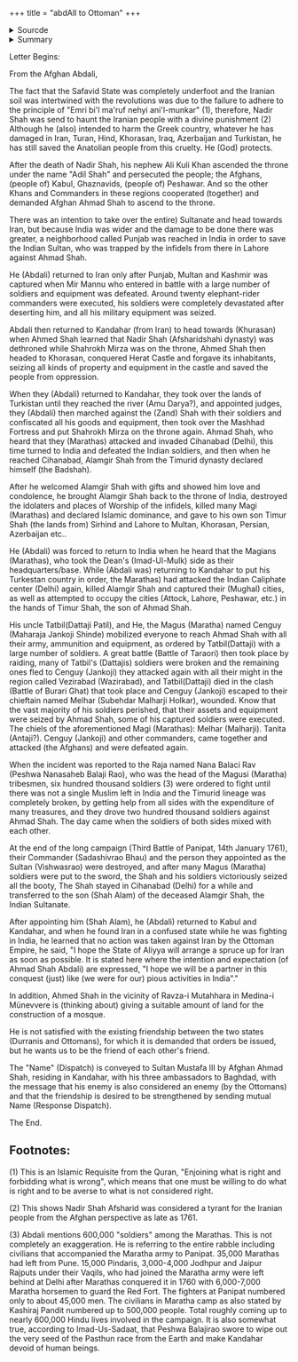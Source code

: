 +++
title = "abdAlI to Ottoman"
+++

<details><summary>Sourcde</summary>

Translated Letter of Durrani Shahenshah Ahmad Shah Abdali to Ottoman Gazavat-E-Sultan Mustafa III

Source: Mahmud-Nadir Şah Mektuplaşmaları 3 numaralı Hümayun Defteri (Mahmud to Nadir Shah Era Correspondences Volume - 3, Humayun Daftar), Letter no. 70. pg. 241 to 245.

</details>




<details><summary>Summary</summary>

Ahmad Shah Abdali describes his career before his engagement with the Maratha Empire. He credits himself with saving the Timurid Dynasty and saving Islam in India from the Maratha conquerors.

The Translation begins now.

MATTERS DISCUSSED:
- The ensuing (battles) of Afghan Ahmad Shah; Running to the rescue of the Indian Sultan and marching on the Magi (Marathas) in India; 
- Defeating Ali Kuli Khan and confiscating all his property and taking Turkestan until Ceyhun (China). Annexation.
- Reinstating Shahrukh Mirza (grandson of Nadir Shah), who had been dethroned with a "mile (dirt) in his eye" through treachery), on the Iranian throne. 
- He (Abdali) brought Alamgir Shah of Timur's dynasty to the throne of India again, but later after this Shah martyrdom, he turned to the Magi (Marathas), who were marching against his own son Timur Shah, and put them to the sword in successive wars. He stayed in Cihanabad for a while and appointed Alamgir Shah's son as the Sultan of India to do (ruling). 
- The expectation of action from the Ottoman Empire on Iran (Zandshahi Dynasty) for treacherously conspiring with the Kafir Marathas. 
- Granting land for the construction of a mosque in the vicinity of Ravza-i Mutahhara in Medina -i Münevvere.

</details>



Letter Begins:

From the Afghan Abdali,

The fact that the Safavid State was completely underfoot and the Iranian soil was intertwined with the revolutions was due to the failure to adhere to the principle of "Emri bi'l ma'ruf nehyi ani'l-munkar" (1), therefore, Nadir Shah was send to haunt the Iranian people with a divine punishment (2) Although he (also) intended to harm the Greek country, whatever he has damaged in Iran, Turan, Hind, Khorasan, Iraq, Azerbaijan and Turkistan, he has still saved the Anatolian people from this cruelty. He (God) protects.

After the death of Nadir Shah, his nephew Ali Kuli Khan ascended the throne under the name "Adil Shah" and persecuted the people; the Afghans, (people of) Kabul, Ghaznavids, (people of) Peshawar. And so the other Khans and Commanders in these regions cooperated (together) and demanded Afghan Ahmad Shah to ascend to the throne.

There was an intention to take over the entire) Sultanate and head towards Iran, but because India was wider and the damage to be done there was greater, a neighborhood called Punjab was reached in India in order to save the Indian Sultan, who was trapped by the infidels from there in Lahore against Ahmad Shah.

He (Abdali) returned to Iran only after Punjab, Multan and Kashmir was captured when Mir Mannu who entered in battle with a large number of soldiers and equipment was defeated. Around twenty elephant-rider commanders were executed, his soldiers were completely devastated after deserting him, and all his military equipment was seized.

Abdali then returned to Kandahar (from Iran) to head towards (Khurasan) when Ahmed Shah learned that Nadir Shah (Afsharidshahi dynasty) was dethroned while Shahrokh Mirza was on the throne, Ahmed Shah then headed to Khorasan, conquered Herat Castle and forgave its inhabitants, seizing all kinds of property and equipment in the castle and saved the people from oppression.

When they (Abdali) returned to Kandahar, they took over the lands of Turkistan until they reached the river (Amu Darya?), and appointed judges, they (Abdali) then marched against the (Zand) Shah with their soldiers and confiscated all his goods and equipment, then took over the Mashhad Fortress and put Shahrokh Mirza on the throne again. Ahmad Shah, who heard that they (Marathas) attacked and invaded Cihanabad (Delhi), this time turned to India and defeated the Indian soldiers, and then when he reached Cihanabad, Alamgir Shah from the Timurid dynasty declared himself (the Badshah).

After he welcomed Alamgir Shah with gifts and showed him love and condolence, he brought Alamgir Shah back to the throne of India, destroyed the idolaters and places of Worship of the infidels, killed many Magi (Marathas) and declared Islamic dominance, and gave to his own son Timur Shah (the lands from) Sirhind and Lahore to Multan, Khorasan, Persian, Azerbaijan etc..

He (Abdali) was forced to return to India when he heard that the Magians (Marathas), who took the Dean's (Imad-Ul-Mulk) side as their headquarters/base. While (Abdali was) returning to Kandahar to put his Turkestan country in order, the Marathas) had attacked the Indian Caliphate center (Delhi) again, killed Alamgir Shah and captured their (Mughal) cities, as well as attempted to occupy the cities (Attock, Lahore, Peshawar, etc.) in the hands of Timur Shah, the son of Ahmad Shah.

His uncle Tatbil(Dattaji Patil), and He, the Magus (Maratha) named Cenguy (Maharaja Jankoji
Shinde) mobilized everyone to reach Ahmad Shah with all their army, ammunition and equipment, as ordered by Tatbil(Dattaji) with a large number of soldiers. A great battle (Battle of Taraori) then took place by raiding, many of Tatbil's (Dattajis) soldiers were broken and the remaining ones fled to Cenguy (Jankoji) they attacked again with all their might in the region called Vezirabad (Wazirabad), and Tatbil(Dattaji) died in the clash (Battle of Burari Ghat) that took place and Cenguy (Jankoji) escaped to their chieftain named Melhar (Subehdar Malharji Holkar), wounded. Know that the vast majority of his soldiers perished, that their assets and equipment were seized by Ahmad Shah, some of his captured soldiers were executed. The chiels of the aforementioned Magi (Marathas): Melhar (Malharji). Tanita (Antaji?). Cenguy (Jankoji) and other commanders, came together and attacked (the Afghans) and were defeated again.

When the incident was reported to the Raja named Nana Balaci Rav (Peshwa Nanasaheb Balaji Rao), who was the head of the Magusi (Maratha) tribesmen, six hundred thousand soldiers (3) were ordered to fight until there was not a single Muslim left in India and the Timurid lineage was completely broken, by getting help from all sides with the expenditure of many treasures, and they drove two hundred thousand soldiers against Ahmad Shah. The day came when the soldiers of both sides mixed with each other.

At the end of the long campaign (Third Battle of Panipat, 14th January 1761), their Commander (Sadashivrao Bhau) and the person they appointed as the Sultan (Vishwasrao) were destroyed, and after many Magus (Maratha) soldiers were put to the sword, the Shah and his soldiers victoriously seized all the booty, The Shah stayed in Cihanabad (Delhi) for a while and transferred to the son (Shah Alam) of the deceased Alamgir Shah, the Indian Sultanate.

After appointing him (Shah Alam), he (Abdali) returned to Kabul and Kandahar, and when he found Iran in a confused state while he was fighting in India, he learned that no action was taken against Iran by the Ottoman Empire, he said, "I hope the State of Aliyya will arrange a spruce up for Iran as soon as possible. It is stated here where the intention and expectation (of Ahmad Shah Abdali) are expressed, "I hope we will be a partner in this conquest (just) like (we were for our) pious activities in India"."

In addition, Ahmed Shah in the vicinity of Ravza-i Mutahhara in Medina-i Münevvere is (thinking about) giving a suitable amount of land for the construction of a mosque.

He is not satisfied with the existing friendship between the two states (Durranis and Ottomans), for which it is demanded that orders be issued, but he wants us to be the friend of each other's friend.

The "Name" (Dispatch) is conveyed to Sultan Mustafa III by Afghan Ahmad Shah, residing in Kandahar, with his three ambassadors to Baghdad, with the message that his enemy is also considered an enemy (by the Ottomans) and that the friendship is desired to be strengthened by sending mutual Name (Response Dispatch).

The End. 

## Footnotes:

(1) This is an Islamic Requisite from the Quran, "Enjoining what is right and forbidding what is wrong", which means that one must be willing to do what is right and to be averse to what is not considered right. 

(2) This shows Nadir Shah Afsharid was considered a tyrant for the Iranian people from the Afghan perspective as late as 1761. 

(3) Abdali mentions 600,000 "soldiers" among the Marathas. This is not completely an exaggeration. He is referring to the entire rabble including civilians that accompanied the Maratha army to Panipat. 35,000 Marathas had left from Pune. 15,000 Pindaris, 3,000-4,000 Jodhpur and Jaipur Rajputs under their Vaqils, who had joined the Maratha army were left behind at Delhi after Marathas conquered it in 1760 with 6,000-7,000 Maratha horsemen to guard the Red Fort. The fighters at Panipat numbered only to about 45,000 men. The civilians in Maratha camp as also stated by Kashiraj Pandit numbered up to 500,000 people. Total roughly coming up to nearly 600,000 Hindu lives involved in the campaign. It is also somewhat true, according to Imad-Us-Sadaat, that Peshwa Balajirao swore to wipe out the very seed of the Pasthun race from the Earth and make Kandahar devoid of human beings.

